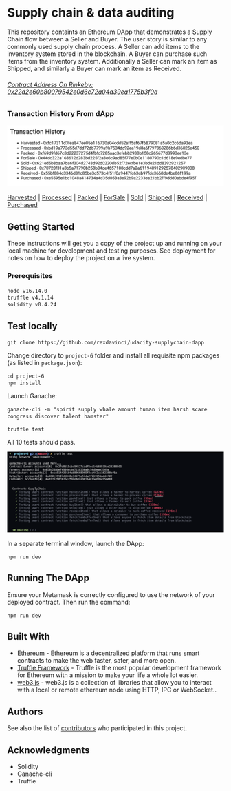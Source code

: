 # Supply chain & data auditing

This repository containts an Ethereum DApp that demonstrates a Supply Chain flow between a Seller and Buyer. The user story is similar to any commonly used supply chain process. A Seller can add items to the inventory system stored in the blockchain. A Buyer can purchase such items from the inventory system. Additionally a Seller can mark an item as Shipped, and similarly a Buyer can mark an item as Received.

###### [Contract Address On Rinkeby: 0x22d2e60b80079542e0d6c72a04a39ea1775b3f0a](https://rinkeby.etherscan.io/address/0x22d2e60b80079542e0d6c72a04a39ea1775b3f0a)


### Transaction History From dApp

![truffle test](images/transaction_history.png)

[Harvested](https://rinkeby.etherscan.io/tx/0xfc17311d3fea847ee05e116730a04cdd52aff5af67f6879081a5a0c2c6da93ea) | [Processed](https://rinkeby.etherscan.io/tx/0xbd19a773d55d7dd72db7799a9b7534dc92ea19d8a6f797360286b6d36825e450) | [Packed](https://rinkeby.etherscan.io/tx/0xf69d9fd67c3d22237275d4fbfc7285aac3efebb2938b158c265677d3993ee13e) | [ForSale](https://rinkeby.etherscan.io/tx/0x44dc322a168612d283bd225f2a3e6c9ad85f77e0b0e1180790c1d618e9edbe77) | [Sold](https://rinkeby.etherscan.io/tx/0x621ed5b8baa7ba6f304d2743d92d0220db52f72ecfbe1e3bde21dd8392921257) | [Shipped](https://rinkeby.etherscan.io/tx/0x70720f31a3b5a71790b258b34ce4657108cdd7a2a61194891292578402909038) | [Received](https://rinkeby.etherscan.io/tx/0x55bf884c3346d31c85be3c573c4f51f0a9447fc63cb97fdc3668de4be86f199a) | [Purchased](https://rinkeby.etherscan.io/tx/0xe5595e1bc1048a414734a4d35d053a3e92b9a2233ea21bb2ff9ddd0abde4f95f)


## Getting Started

These instructions will get you a copy of the project up and running on your local machine for development and testing purposes. See deployment for notes on how to deploy the project on a live system.

### Prerequisites

```
node v16.14.0
truffle v4.1.14
solidity v0.4.24
```

## Test locally

```
git clone https://github.com/rexdavinci/udacity-supplychain-dapp
```

Change directory to ```project-6``` folder and install all requisite npm packages (as listed in ```package.json```):

```
cd project-6
npm install
```

Launch Ganache:

```
ganache-cli -m "spirit supply whale amount human item harsh scare congress discover talent hamster"
```

```
truffle test
```

All 10 tests should pass.

![truffle test](images/truffle_test.png)

In a separate terminal window, launch the DApp:

```
npm run dev
```

## Running The DApp
Ensure your Metamask is correctly configured to use the network of your deployed contract. Then run the command:

```
npm run dev
```

## Built With

* [Ethereum](https://www.ethereum.org/) - Ethereum is a decentralized platform that runs smart contracts
to make the web faster, safer, and more open.
* [Truffle Framework](http://truffleframework.com/) - Truffle is the most popular development framework for Ethereum with a mission to make your life a whole lot easier.
* [web3.js](https://readthedocs.org/projects/web3js/) - web3.js is a collection of libraries that allow you to interact with a local or remote ethereum node using HTTP, IPC or WebSocket..


## Authors

See also the list of [contributors](https://github.com/rexdavinci/udacity-supplychain-dapp/contributors.md) who participated in this project.

## Acknowledgments

* Solidity
* Ganache-cli
* Truffle
